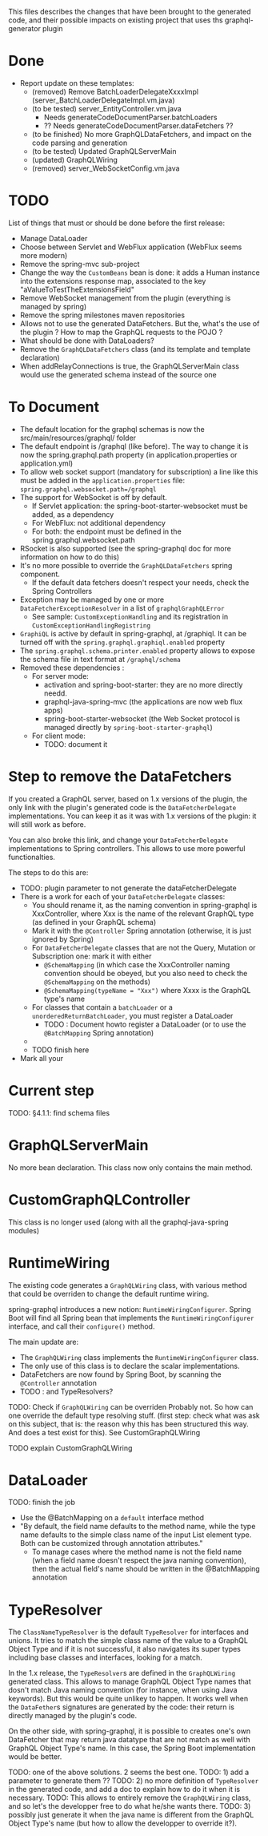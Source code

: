 This files describes the changes that have been brought to the generated code, and their possible impacts on existing project that uses ths graphql-generator plugin

# Done

* Report update on these templates:
    * (removed) Remove BatchLoaderDelegateXxxxImpl (server_BatchLoaderDelegateImpl.vm.java)
    * (to be tested) server_EntityController.vm.java
        * Needs generateCodeDocumentParser.batchLoaders
        * ?? Needs generateCodeDocumentParser.dataFetchers ??
    * (to be finished) No more GraphQLDataFetchers, and impact on the code parsing and generation
    * (to be tested) Updated GraphQLServerMain
    * (updated) GraphQLWiring
    * (removed) server_WebSocketConfig.vm.java


# TODO

List of things that must or should be done before the first release:
* Manage DataLoader
* Choose between Servlet and WebFlux application (WebFlux seems more modern)
* Remove the spring-mvc sub-project
* Change the way the `CustomBeans` bean is done: it adds a Human instance into the extensions response map, associated to the key "aValueToTestTheExtensionsField"
* Remove WebSocket management from the plugin (everything is managed by spring)
* Remove the spring milestones maven repositories
* Allows not to use the generated DataFetchers. But the, what's the use of the plugin ? How to map the GraphQL requests to the POJO ?
* What should be done with DataLoaders?
* Remove the `GraphQLDataFetchers` class (and its template and template declaration)
* When addRelayConnections is true, the GraphQLServerMain class would use the generated schema instead of the source one

# To Document

* The default location for the graphql schemas is now the src/main/resources/graphql/ folder
* The default endpoint is /graphql (like before). The way to change it is now the spring.graphql.path property (in application.properties or application.yml)
* To allow web socket support (mandatory for subscription) a line like this must be added in the `application.properties` file: `spring.graphql.websocket.path=/graphql`
* The support for WebSocket is off by default.
    * If Servlet application: the spring-boot-starter-websocket must be added, as a dependency
    * For WebFlux: not additional dependency
    * For both: the endpoint must be defined in the spring.graphql.websocket.path
* RSocket is also supported (see the spring-graphql doc for more information on how to do this)
* It's no more possible to override the `GraphQLDataFetchers` spring component.
    * If the default data fetchers doesn't respect your needs, check the Spring Controllers
* Exception may be managed by one or more `DataFetcherExceptionResolver` in a list of `graphqlGraphQLError`
    * See sample: `CustomExceptionHandling` and its registration in `CustomExceptionHandlingRegistring`
* `GraphiQL` is active by default in spring-graphql, at /graphiql. It can be turned off with the `spring.graphql.graphiql.enabled` property
* The `spring.graphql.schema.printer.enabled` property allows to expose the schema file in text format at `/graphql/schema`
* Removed these dependencies :
    * For server mode:
        * activation and spring-boot-starter: they are no more directly needd.
        * graphql-java-spring-mvc (the applications are now web flux apps)
        * spring-boot-starter-websocket (the Web Socket protocol is managed directly by `spring-boot-starter-graphql`)
    * For client mode:
        * TODO: document it


# Step to remove the DataFetchers

If you created a GraphQL server, based on 1.x versions of the plugin, the only link with the plugin's generated code is the `DataFetcherDelegate` implementations. You can keep it as it was with 1.x versions of the plugin: it will still work as before.

You can also broke this link, and change your `DataFetcherDelegate` implementations to Spring controllers. This allows to use more powerful functionalties.

The steps to do this are:
* TODO: plugin parameter to not generate the dataFetcherDelegate
* There is a work for each of your `DataFetcherDelegate` classes:
    * You should rename it, as the naming convention in spring-graphql is XxxController, where Xxx is the name of the relevant GraphQL type (as defined in your GraphQL schema)
    * Mark it with the `@Controller` Spring annotation (otherwise, it is just ignored by Spring)
    * For `DataFetcherDelegate` classes that are not the Query, Mutation or Subscription one: mark it with either 
        * `@SchemaMapping` (in which case the XxxController naming convention should be obeyed, but you also need to check the `@SchemaMapping` on the methods)
        * `@SchemaMapping(typeName = "Xxx")` where Xxxx is the GraphQL type's name
    * For classes that contain a `batchLoader` or a `unorderedReturnBatchLoader`, you must register a DataLoader
        * TODO : Document howto register a DataLoader (or to use the `@BatchMapping` Spring annotation)
    * 
    * TODO finish here
* Mark all your 

# Current step

TODO: §4.1.1: find schema files

# GraphQLServerMain

No more bean declaration. 
This class now only contains the main method.

# CustomGraphQLController

This class is no longer used (along with all the graphql-java-spring modules)

# RuntimeWiring

The existing code generates a `GraphQLWiring` class, with various method that could be overriden to change the default runtime wiring.

spring-graphql introduces a new notion: `RuntimeWiringConfigurer`. Spring Boot will find all Spring bean that implements the `RuntimeWiringConfigurer` interface, and call their `configure()` method.

The main update are:
* The `GraphQLWiring` class implements the `RuntimeWiringConfigurer` class.
* The only use of this class is to declare the scalar implementations.
* DataFetchers are now found by Spring Boot, by scanning the `@Controller` annotation
* TODO : and TypeResolvers?


TODO: Check if `GraphQLWiring` can be overriden Probably not. So how can one override the default type resolving stuff. (first step: check what was ask on this subject, that is: the reason why this has been structured this way. And does a test exist for this). See CustomGraphQLWiring

TODO explain CustomGraphQLWiring


# DataLoader

TODO: finish the job
* Use the @BatchMapping on a `default` interface method
* "By default, the field name defaults to the method name, while the type name defaults to the simple class name of the input List element type. Both can be customized through annotation attributes."
    * To manage cases where the method name is not the field name (when a field name doesn't respect the java naming convention), then the actual field's name should be written in the @BatchMapping annotation

# TypeResolver

The `ClassNameTypeResolver` is the default `TypeResolver` for interfaces and unions. It tries to match the simple class name of the value to a GraphQL Object Type and if it is not successful, it also navigates its super types including base classes and interfaces, looking for a match.

In the 1.x release, the `TypeResolver`s are defined in the `GraphQLWiring` generated class. This allows to manage GraphQL Object Type names that dosn't match Java naming convention (for instance, when using Java keywords). But this would be quite unlikey to happen.
It works well when the `DataFether`s signatures are generated by the code: their return is directly managed by the plugin's code.

On the other side, with spring-graphql, it is possible to creates one's own DataFetcher that may return java datatype that are not match as well with GraphQL Object Type's name. In this case, the Spring Boot implementation would be better.

TODO: one of the above solutions. 2 seems the best one.
TODO: 1) add a parameter to generate them ??
TODO: 2) no more definition of `TypeResolver` in the generated code, and add a doc to explain how to do it when it is necessary. 
TODO:       This allows to entirely remove the `GraphQLWiring` class, and so let's the developper free to do what he/she wants there.
TODO: 3) possibly just generate it when the java name is different from the GraphQL Object Type's name (but how to allow the developper to override it?).
